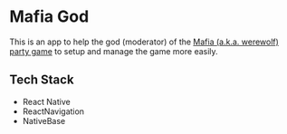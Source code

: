 # Mafia God
This is an app to help the god (moderator) of the [Mafia (a.k.a. werewolf) party game](https://en.wikipedia.org/wiki/Mafia_(party_game)) to setup and manage the game more easily.

## Tech Stack
- React Native
- ReactNavigation
- NativeBase
